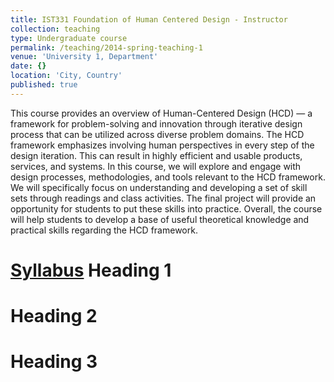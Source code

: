 ```yaml
---
title: IST331 Foundation of Human Centered Design - Instructor
collection: teaching
type: Undergraduate course
permalink: /teaching/2014-spring-teaching-1
venue: 'University 1, Department'
date: {}
location: 'City, Country'
published: true
---
```


This course provides an overview of Human-Centered Design (HCD) — a framework for problem-solving and innovation through iterative design process that can be utilized across diverse problem domains. The HCD framework emphasizes involving human perspectives in every step of the design iteration. This can result in highly efficient and usable products, services, and systems. In this course, we will explore and engage with design processes, methodologies, and tools relevant to the HCD framework. We will specifically focus on understanding and developing a set of skill sets through readings and class activities. The final project will provide an opportunity for students to put these skills into practice. Overall, the course will help students to develop a base of useful theoretical knowledge and practical skills regarding the HCD framework.

[Syllabus](https://docs.google.com/document/d/1AdhKEAnMVtVZAwk7zkVV-Wb9E5VtouB5wKi4gmlHSZE/edit?usp=sharing)
Heading 1
======

Heading 2
======

Heading 3
======

